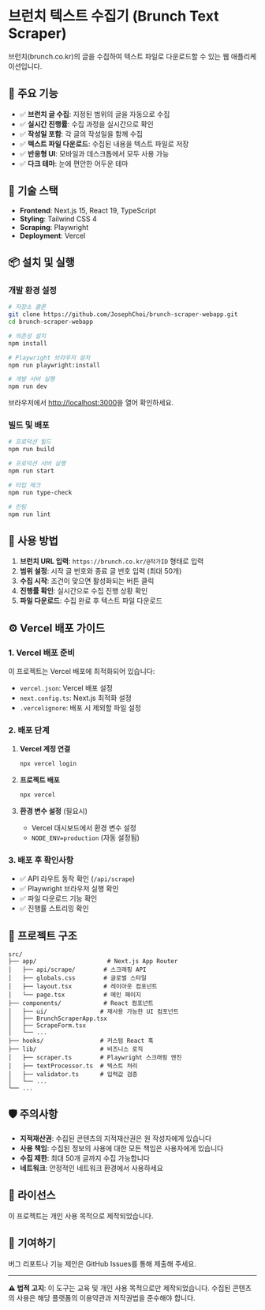 # 브런치 텍스트 수집기 (Brunch Text Scraper)

브런치(brunch.co.kr)의 글을 수집하여 텍스트 파일로 다운로드할 수 있는 웹 애플리케이션입니다.

## 🌟 주요 기능

- ✅ **브런치 글 수집**: 지정된 범위의 글을 자동으로 수집
- ✅ **실시간 진행률**: 수집 과정을 실시간으로 확인
- ✅ **작성일 포함**: 각 글의 작성일을 함께 수집
- ✅ **텍스트 파일 다운로드**: 수집된 내용을 텍스트 파일로 저장
- ✅ **반응형 UI**: 모바일과 데스크톱에서 모두 사용 가능
- ✅ **다크 테마**: 눈에 편안한 어두운 테마

## 🚀 기술 스택

- **Frontend**: Next.js 15, React 19, TypeScript
- **Styling**: Tailwind CSS 4
- **Scraping**: Playwright
- **Deployment**: Vercel

## 📦 설치 및 실행

### 개발 환경 설정

```bash
# 저장소 클론
git clone https://github.com/JosephChoi/brunch-scraper-webapp.git
cd brunch-scraper-webapp

# 의존성 설치
npm install

# Playwright 브라우저 설치
npm run playwright:install

# 개발 서버 실행
npm run dev
```

브라우저에서 [http://localhost:3000](http://localhost:3000)을 열어 확인하세요.

### 빌드 및 배포

```bash
# 프로덕션 빌드
npm run build

# 프로덕션 서버 실행
npm run start

# 타입 체크
npm run type-check

# 린팅
npm run lint
```

## 🔧 사용 방법

1. **브런치 URL 입력**: `https://brunch.co.kr/@작가ID` 형태로 입력
2. **범위 설정**: 시작 글 번호와 종료 글 번호 입력 (최대 50개)
3. **수집 시작**: 조건이 맞으면 활성화되는 버튼 클릭
4. **진행률 확인**: 실시간으로 수집 진행 상황 확인
5. **파일 다운로드**: 수집 완료 후 텍스트 파일 다운로드

## ⚙️ Vercel 배포 가이드

### 1. Vercel 배포 준비

이 프로젝트는 Vercel 배포에 최적화되어 있습니다:

- `vercel.json`: Vercel 배포 설정
- `next.config.ts`: Next.js 최적화 설정
- `.vercelignore`: 배포 시 제외할 파일 설정

### 2. 배포 단계

1. **Vercel 계정 연결**
   ```bash
   npx vercel login
   ```

2. **프로젝트 배포**
   ```bash
   npx vercel
   ```

3. **환경 변수 설정** (필요시)
   - Vercel 대시보드에서 환경 변수 설정
   - `NODE_ENV=production` (자동 설정됨)

### 3. 배포 후 확인사항

- ✅ API 라우트 동작 확인 (`/api/scrape`)
- ✅ Playwright 브라우저 실행 확인
- ✅ 파일 다운로드 기능 확인
- ✅ 진행률 스트리밍 확인

## 📁 프로젝트 구조

```
src/
├── app/                    # Next.js App Router
│   ├── api/scrape/        # 스크래핑 API
│   ├── globals.css        # 글로벌 스타일
│   ├── layout.tsx         # 레이아웃 컴포넌트
│   └── page.tsx           # 메인 페이지
├── components/            # React 컴포넌트
│   ├── ui/               # 재사용 가능한 UI 컴포넌트
│   ├── BrunchScraperApp.tsx
│   ├── ScrapeForm.tsx
│   └── ...
├── hooks/                # 커스텀 React 훅
├── lib/                  # 비즈니스 로직
│   ├── scraper.ts        # Playwright 스크래핑 엔진
│   ├── textProcessor.ts  # 텍스트 처리
│   ├── validator.ts      # 입력값 검증
│   └── ...
└── ...
```

## 🛡️ 주의사항

- **지적재산권**: 수집된 콘텐츠의 지적재산권은 원 작성자에게 있습니다
- **사용 책임**: 수집된 정보의 사용에 대한 모든 책임은 사용자에게 있습니다
- **수집 제한**: 최대 50개 글까지 수집 가능합니다
- **네트워크**: 안정적인 네트워크 환경에서 사용하세요

## 📝 라이선스

이 프로젝트는 개인 사용 목적으로 제작되었습니다.

## 🤝 기여하기

버그 리포트나 기능 제안은 GitHub Issues를 통해 제출해 주세요.

---

**⚠️ 법적 고지**: 이 도구는 교육 및 개인 사용 목적으로만 제작되었습니다. 수집된 콘텐츠의 사용은 해당 플랫폼의 이용약관과 저작권법을 준수해야 합니다.
